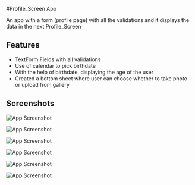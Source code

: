 #Profile_Screen App

An app with a form (profile page) with all the validations and it displays the data in the next Profile_Screen





## Features

- TextForm Fields with all validations
- Use of calendar to pick birthdate
- With the help of birthdate, displaying the age of the user
- Created a bottom sheet where user can choose whether to take photo or upload from gallery

  
## Screenshots

![App Screenshot](https://user-images.githubusercontent.com/80099005/136333722-25bfc1cc-7d1a-42e9-a53e-035a05c28d54.png)

![App Screenshot](https://user-images.githubusercontent.com/80099005/136333900-a65465ef-9f77-461f-a7f0-2ff66dc34d6e.png)

![App Screenshot](https://user-images.githubusercontent.com/80099005/136334018-c6e613a4-ecd3-4130-ae71-856e46fbf701.png)

![App Screenshot](https://user-images.githubusercontent.com/80099005/136334214-0b2345b1-de62-47ad-828c-0f0f2e6f31f6.png)

![App Screenshot](https://user-images.githubusercontent.com/80099005/136334332-d5dd8239-1fe3-4b2b-96d2-52cc986529b0.png)

![App Screenshot](https://user-images.githubusercontent.com/80099005/136334493-536678f6-192d-44d1-9742-e18fdb71adc9.png)

